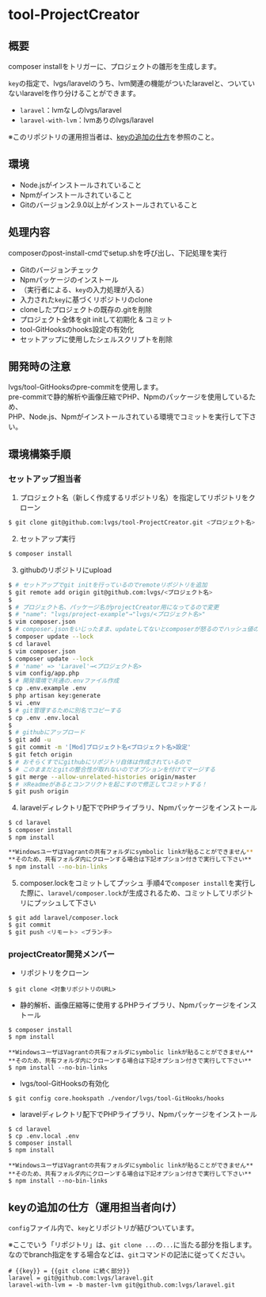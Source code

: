 # tool-ProjectCreator

## 概要
composer installをトリガーに、プロジェクトの雛形を生成します。

`key`の指定で、lvgs/laravelのうち、lvm関連の機能がついたlaravelと、ついていないlaravelを作り分けることができます。
- `laravel`：lvmなしのlvgs/laravel
- `laravel-with-lvm`：lvmありのlvgs/laravel

※このリポジトリの運用担当者は、[keyの追加の仕方](##keyの追加の仕方)を参照のこと。

## 環境
- Node.jsがインストールされていること
- Npmがインストールされていること
- Gitのバージョン2.9.0以上がインストールされていること

## 処理内容
composerのpost-install-cmdでsetup.shを呼び出し、下記処理を実行
- Gitのバージョンチェック
- Npmパッケージのインストール
- （実行者による、`key`の入力処理が入る）
- 入力された`key`に基づくリポジトリのclone
- cloneしたプロジェクトの既存の.gitを削除
- プロジェクト全体をgit initして初期化 & コミット
- tool-GitHooksのhooks設定の有効化
- セットアップに使用したシェルスクリプトを削除

## 開発時の注意
lvgs/tool-GitHooksのpre-commitを使用します。  
pre-commitで静的解析や画像圧縮でPHP、Npmのパッケージを使用しているため、  
PHP、Node.js、Npmがインストールされている環境でコミットを実行して下さい。

## 環境構築手順

### セットアップ担当者

1. プロジェクト名（新しく作成するリポジトリ名）を指定してリポジトリをクローン
```bash
$ git clone git@github.com:lvgs/tool-ProjectCreator.git <プロジェクト名>
```

2. セットアップ実行
```bash
$ composer install
```

3. githubのリポジトリにupload
```bash
$ # セットアップでgit initを行っているのでremoteリポジトリを追加
$ git remote add origin git@github.com:lvgs/<プロジェクト名>
$
$ # プロジェクト名、パッケージ名がprojectCreator用になってるので変更
$ # "name": "lvgs/project-example"→"lvgs/<プロジェクト名>"
$ vim composer.json
$ # composer.jsonをいじったまま、updateしてないとcomposerが怒るのでハッシュ値のみ更新
$ composer update --lock
$ cd laravel
$ vim composer.json
$ composer update --lock
$ # 'name' => 'Laravel'→<プロジェクト名>
$ vim config/app.php
$ # 開発環境で共通の.envファイル作成
$ cp .env.example .env
$ php artisan key:generate
$ vi .env
$ # git管理するために別名でコピーする
$ cp .env .env.local
$ 
$ # githubにアップロード
$ git add -u
$ git commit -m '[Mod]プロジェクト名<プロジェクト名>設定'
$ git fetch origin
$ # おそらくすでにgithubにリポジトリ自体は作成されているので
$ # このままだとgitの整合性が取れないのでオプションを付けてマージする
$ git merge --allow-unrelated-histories origin/master
$ # ※Readmeがあるとコンフリクトを起こすので修正してコミットする！
$ git push origin
```

4. laravelディレクトリ配下でPHPライブラリ、Npmパッケージをインストール
```bash
$ cd laravel
$ composer install
$ npm install

**WindowsユーザはVagrantの共有フォルダにsymbolic linkが貼ることができません**
**そのため、共有フォルダ内にクローンする場合は下記オプション付きで実行して下さい**
$ npm install --no-bin-links
```

5. composer.lockをコミットしてプッシュ
手順4で`composer install`を実行した際に、`laravel/composer.lock`が生成されるため、コミットしてリポジトリにプッシュして下さい
```bash
$ git add laravel/composer.lock
$ git commit
$ git push <リモート> <ブランチ>
```

### projectCreator開発メンバー
- リポジトリをクローン
```
$ git clone <対象リポジトリのURL>
```

- 静的解析、画像圧縮等に使用するPHPライブラリ、Npmパッケージをインストール
```
$ composer install
$ npm install

**WindowsユーザはVagrantの共有フォルダにsymbolic linkが貼ることができません**
**そのため、共有フォルダ内にクローンする場合は下記オプション付きで実行して下さい**
$ npm install --no-bin-links
```

- lvgs/tool-GitHooksの有効化
```
$ git config core.hookspath ./vendor/lvgs/tool-GitHooks/hooks
```

- laravelディレクトリ配下でPHPライブラリ、Npmパッケージをインストール
```
$ cd laravel
$ cp .env.local .env
$ composer install
$ npm install

**WindowsユーザはVagrantの共有フォルダにsymbolic linkが貼ることができません**
**そのため、共有フォルダ内にクローンする場合は下記オプション付きで実行して下さい**
$ npm install --no-bin-links
```

## keyの追加の仕方（運用担当者向け）
`config`ファイル内で、`key`とリポジトリが結びついています。

※ここでいう「リポジトリ」は、`git clone ...`の`...`に当たる部分を指します。なのでbranch指定をする場合などは、`git`コマンドの記法に従ってください。
```
# {{key}} = {{git clone に続く部分}}
laravel = git@github.com:lvgs/laravel.git
laravel-with-lvm = -b master-lvm git@github.com:lvgs/laravel.git
```